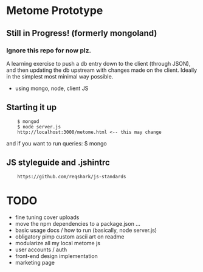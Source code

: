 # Metome Prototype
## Still in Progress! (formerly mongoland)
### Ignore this repo for now plz.
A learning exercise to push a db entry down to the client (through JSON), and then updating the db upstream with changes made on the client. Ideally in the simplest most minimal way possible.

- using mongo, node, client JS

## Starting it up
		$ mongod
		$ node server.js
		http://localhost:3000/metome.html <-- this may change

and if you want to run queries:
		$ mongo

## JS styleguide and .jshintrc
		https://github.com/reqshark/js-standards

# TODO
- fine tuning cover uploads
- move the npm dependencies to a package.json ...
- basic usage docs / how to run (basically, node server.js)
- obligatory pimp custom ascii art on readme
- modularize all my local metome js
- user accounts / auth
- front-end design implementation
- marketing page